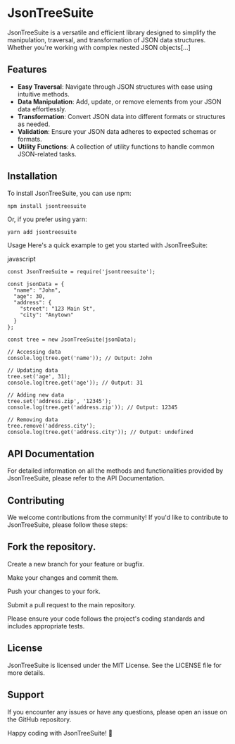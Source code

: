 ﻿# JsonTreeSuite
JsonTreeSuite is a versatile and efficient library designed to simplify the manipulation, traversal, and transformation of JSON data structures. Whether you're working with complex nested JSON objects[...]

## Features
- **Easy Traversal**: Navigate through JSON structures with ease using intuitive methods.
- **Data Manipulation**: Add, update, or remove elements from your JSON data effortlessly.
- **Transformation**: Convert JSON data into different formats or structures as needed.
- **Validation**: Ensure your JSON data adheres to expected schemas or formats.
- **Utility Functions**: A collection of utility functions to handle common JSON-related tasks.

## Installation
To install JsonTreeSuite, you can use npm:

```bash
npm install jsontreesuite
```

Or, if you prefer using yarn:

```Copy
yarn add jsontreesuite
```
Usage
Here's a quick example to get you started with JsonTreeSuite:

javascript
```Copy
const JsonTreeSuite = require('jsontreesuite');

const jsonData = {
  "name": "John",
  "age": 30,
  "address": {
    "street": "123 Main St",
    "city": "Anytown"
  }
};

const tree = new JsonTreeSuite(jsonData);

// Accessing data
console.log(tree.get('name')); // Output: John

// Updating data
tree.set('age', 31);
console.log(tree.get('age')); // Output: 31

// Adding new data
tree.set('address.zip', '12345');
console.log(tree.get('address.zip')); // Output: 12345

// Removing data
tree.remove('address.city');
console.log(tree.get('address.city')); // Output: undefined
```

## API Documentation
For detailed information on all the methods and functionalities provided by JsonTreeSuite, please refer to the API Documentation.

## Contributing
We welcome contributions from the community! If you'd like to contribute to JsonTreeSuite, please follow these steps:

## Fork the repository.

Create a new branch for your feature or bugfix.

Make your changes and commit them.

Push your changes to your fork.

Submit a pull request to the main repository.

Please ensure your code follows the project's coding standards and includes appropriate tests.

## License
JsonTreeSuite is licensed under the MIT License. See the LICENSE file for more details.

## Support
If you encounter any issues or have any questions, please open an issue on the GitHub repository.

Happy coding with JsonTreeSuite! 🚀
